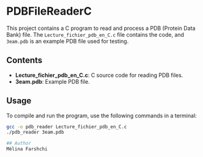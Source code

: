 # PDBFileReaderC
This project contains a C program to read and process a PDB (Protein Data Bank) file. The `Lecture_fichier_pdb_en_C.c` file contains the code, and `3eam.pdb` is an example PDB file used for testing.

## Contents

- **Lecture_fichier_pdb_en_C.c**: C source code for reading PDB files.
- **3eam.pdb**: Example PDB file.

## Usage

To compile and run the program, use the following commands in a terminal:

```bash
gcc -o pdb_reader Lecture_fichier_pdb_en_C.c
./pdb_reader 3eam.pdb

## Author
Mélina Farshchi 
